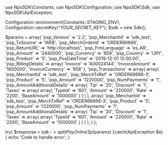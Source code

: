 use NpsSDK\Constants;
use NpsSDK\Configuration;
use NpsSDK\Sdk;
use NpsSDK\ApiException;

Configuration::environment(Constants::STAGING_ENV);
Configuration::secretKey("_YOUR_SECRET_KEY_");
$sdk = new Sdk();

$params = array(
    'psp_Version' => '2.2',
    'psp_MerchantId' => 'sdk_test',
    'psp_TxSource' => 'WEB',
    'psp_MerchOrderId' => 'ORDER66666',
    'psp_ReturnURL' => 'http://localhost/',
    'psp_FrmLanguage' => 'es_AR',
    'psp_Amount' => '2440000',
    'psp_Currency' => '858',
    'psp_Country' => 'URY',
    'psp_Product' => '5',
    'psp_PosDateTime' => '2019-12-01 12:00:00',
    'psp_BillingDetails' => array(
        'Invoice' => 'A00024144',
        'InvoiceAmount' => '1600000',
        'InvoiceCurrency' => '858'
    ),
    'psp_Transactions' => array(
        array(
            'psp_MerchantId' => 'sdk_test',
            'psp_MerchTxRef' => 'ORDER66666-3',
            'psp_Product' => '5',
            'psp_Amount' => '1220000',
            'psp_NumPayments' => '1',
            'psp_AmountAdditionalDetails' => array(
                'Tip' => '20',
                'Discount' => '1',
                'Taxes' => array(
                    array(
                        'TypeId' => '601',
                        'Amount' => '220000',
                        'Rate' => '2200',
                        'BaseAmount' => '1000000'
                    )
                )
                    )
        ),
        array(
            'psp_MerchantId' => 'sdk_test',
            'psp_MerchTxRef' => 'ORDER66666-3',
            'psp_Product' => '5',
            'psp_Amount' => '1220000',
            'psp_NumPayments' => '1',
            'psp_AmountAdditionalDetails' => array(
                'Tip' => '20',
                'Discount' => '1',
                'Taxes' => array(
                    array(
                        'TypeId' => '601',
                        'Amount' => '220000',
                        'Rate' => '2200',
                        'BaseAmount' => '1000000'
                    )
                )
                    )
        ),
    )
);

try{ 
    $response = $sdk->splitPayOnline3p($params) 
}catch(ApiException $e){ 
    echo 'Code to handle error'; 
} 
